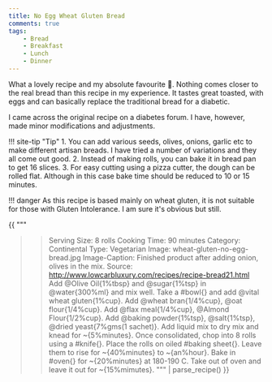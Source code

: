 ```yaml
---
title: No Egg Wheat Gluten Bread
comments: true
tags:
    - Bread
    - Breakfast
    - Lunch
    - Dinner
---
```


What a lovely recipe and my absolute favourite :green_heart:. Nothing comes closer to the real bread than this recipe in my experience. It tastes great toasted, with eggs and can basically replace the traditional bread for a diabetic.

I came across the original recipe on a diabetes forum. I have, however, made minor modifications and adjustments.

!!! site-tip "Tip"
    1. You can add various seeds, olives, onions, garlic etc to make different artisan breads. I have tried a number of variations and they all come out good.
    2. Instead of making rolls, you can bake it in bread pan to get 16 slices.
    3. For easy cutting using a pizza cutter, the dough can be rolled flat. Although in this case bake time should be reduced to 10 or 15 minutes.

!!! danger
    As this recipe is based mainly on wheat gluten, it is not suitable for those with Gluten Intolerance. I am sure it's obvious but still.

{{ """
>> Serving Size: 8 rolls
>> Cooking Time: 90 minutes
>> Category: Continental
>> Type: Vegetarian
>> Image: wheat-gluten-no-egg-bread.jpg
>> Image-Caption: Finished product after adding onion, olives in the mix.
>> Source: http://www.lowcarbluxury.com/recipes/recipe-bread21.html
Add @Olive Oil{1%tbsp} and @sugar{1%tsp} in @water{300%ml} and mix well.
Take a #bowl{} and add @vital wheat gluten{1%cup}.
Add @wheat bran{1/4%cup}, @oat flour{1/4%cup}.
Add @flax meal{1/4%cup}, @Almond Flour{1/2%cup}.
Add @baking powder{1%tsp}, @salt{1%tsp}, @dried yeast{7%gms(1 sachet)}.
Add liquid mix to dry mix and knead for ~{5%minutes}.
Once consolidated, chop into 8 rolls using a #knife{}. 
Place the rolls on oiled #baking sheet{}.
Leave them to rise for ~{40%minutes} to ~{an%hour}.
Bake in #oven{} for ~{20%minutes} at 180-190 C.
Take out of oven and leave it out for ~{15%mimutes}.
""" 
| parse_recipe() }}
